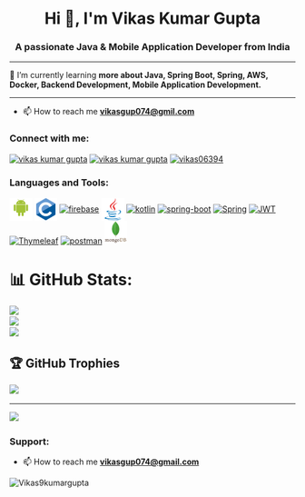 <h1 align="center">Hi 👋, I'm Vikas Kumar Gupta</h1>
<h3 align="center">A passionate Java & Mobile Application Developer from India</h3>

---

🌱 I’m currently learning **more about Java, Spring Boot, Spring, AWS, Docker, Backend Development, Mobile Application Development.**

---

- 📫 How to reach me **vikasgup074@gmil.com**

<h3 align="left">Connect with me:</h3>
<p align="left">
<a href="https://linkedin.com/in/vikas kumar gupta" target="blank"><img align="center" src="https://raw.githubusercontent.com/rahuldkjain/github-profile-readme-generator/master/src/images/icons/Social/linked-in-alt.svg" alt="vikas kumar gupta" height="30" width="40" /></a>
<a href="https://x.com/VIKAS__045" target="blank"><img align="center" src="https://raw.githubusercontent.com/rahuldkjain/github-profile-readme-generator/master/src/images/icons/Social/twitter.svg" alt="vikas kumar gupta" height="30" width="40" /></a>
<a href="https://instagram.com/vikas06394" target="blank"><img align="center" src="https://raw.githubusercontent.com/rahuldkjain/github-profile-readme-generator/master/src/images/icons/Social/instagram.svg" alt="vikas06394" height="30" width="40" /></a>
</p>
<h3 align="left">Languages and Tools:</h3>
<p align="left">
<a href="https://developer.android.com" target="_blank" rel="noreferrer"> <img align="center" src="https://raw.githubusercontent.com/devicons/devicon/master/icons/android/android-original-wordmark.svg" alt="android" width="40" height="40"/></a>
<a href="https://www.cprogramming.com/" target="_blank" rel="noreferrer""> <img align="center" src="https://raw.githubusercontent.com/devicons/devicon/master/icons/c/c-original.svg" alt="c" width="40" height="40"/></a>
<a href="https://firebase.google.com/" target="_blank" rel="noreferrer"> <img align="center" src="https://www.vectorlogo.zone/logos/firebase/firebase-icon.svg" alt="firebase" width="40" height="40"/></a>
<a href="https://www.java.com" target="_blank" rel="noreferrer"> <img align="center" src="https://raw.githubusercontent.com/devicons/devicon/master/icons/java/java-original.svg" alt="java" width="40" height="40"/></a>
<a href="https://kotlinlang.org" target="_blank" rel="noreferrer"> <img align="center" src="https://www.vectorlogo.zone/logos/kotlinlang/kotlinlang-icon.svg" alt="kotlin" width="40" height="40"/></a>
<a href="https://spring.io/projects/spring-boot" target="_blank" rel="noreferrer"> <img align="center" src="https://spring.io/img/projects/spring-boot.svg" alt="spring-boot" width="40" height="40"/></a>
<a href="https://spring.io/" target="_blank" rel="noreferrer"> <img align="center" src="https://upload.wikimedia.org/wikipedia/commons/7/79/Spring_Boot.svg" alt="Spring" width="40" height="40"/></a>
<a href="https://jwt.io/" target="_blank" rel="noreferrer"> <img align="center" src="https://www.svgrepo.com/show/306280/jsonwebtokens.svg" alt="JWT" width="40" height="40"/></a>
<a href="https://www.thymeleaf.org/" target="_blank" rel="noreferrer"> <img align="center" src="https://www.thymeleaf.org/images/thymeleaf.png" alt="Thymeleaf" width="40" height="40"/></a>
<a href="https://www.postman.com/" target="_blank" rel="noreferrer"> <img align="center" src="https://www.vectorlogo.zone/logos/getpostman/getpostman-icon.svg" alt="postman" width="40" height="40"/></a>
<a href="https://www.mongodb.com/" target="_blank" rel="noreferrer"> <img src="https://raw.githubusercontent.com/devicons/devicon/master/icons/mongodb/mongodb-original-wordmark.svg" alt="mongodb" width="40" height="40"/> </a>
</p>

# 📊 GitHub Stats:
![](https://github-readme-stats.vercel.app/api?username=Vikas9kumargupta&theme=nightowl&hide_border=false&include_all_commits=true&count_private=true)<br/>
![](https://github-readme-streak-stats.herokuapp.com/?user=Vikas9kumargupta&theme=nightowl&hide_border=false)<br/>
![](https://github-readme-stats.vercel.app/api/top-langs/?username=Vikas9kumargupta&theme=nightowl&hide_border=false&include_all_commits=true&count_private=true&layout=compact)

## 🏆 GitHub Trophies
![](https://github-profile-trophy.vercel.app/?username=Vikas9kumargupta&theme=onedark&no-frame=false&no-bg=false&margin-w=4)

---
[![](https://visitcount.itsvg.in/api?id=Vikas9kumargupta&icon=0&color=9)](https://visitcount.itsvg.in)
<h3 align="left">Support:</h3>

- 📫 How to reach me **vikasgup074@gmail.com**

<p><a href="https://www.buymeacoffee.com/Vikas9kumargupta"> <img align="left" src="https://cdn.buymeacoffee.com/buttons/v2/default-yellow.png" height="50" width="210" alt="Vikas9kumargupta" /></a></p><br><br>

<!-- Proudly created with GPRM ( https://gprm.itsvg.in ) -->
